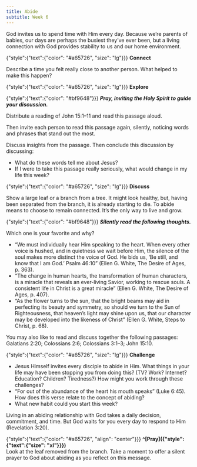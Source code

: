 ```yaml
---
title: Abide
subtitle: Week 6
---
```


God invites us to spend time with Him every day. Because we’re parents of babies, our days are perhaps the busiest they’ve ever been, but a living connection with God provides stability to us and our home environment.

{"style":{"text":{"color": "#a65726", "size": "lg"}}}
**Connect**

Describe a time you felt really close to another person. What helped to make this happen?

{"style":{"text":{"color": "#a65726", "size": "lg"}}}
**Explore**

{"style":{"text":{"color": "#bf9648"}}}
_**Pray, inviting the Holy Spirit to guide your discussion.**_

Distribute a reading of John 15:1–11 and read this passage aloud.

Then invite each person to read this passage again, silently, noticing words and phrases that stand out the most.

Discuss insights from the passage. Then conclude this discussion by discussing:

- What do these words tell me about Jesus?
- If I were to take this passage really seriously, what would change in my life this week?

{"style":{"text":{"color": "#a65726", "size": "lg"}}}
**Discuss**

Show a large leaf or a branch from a tree. It might look healthy, but, having been separated from the branch, it is already starting to die. To abide means to choose to remain connected. It’s the only way to live and grow.

{"style":{"text":{"color": "#bf9648"}}}
_**Silently read the following thoughts.**_ 

Which one is your favorite and why?

- “We must individually hear Him speaking to the heart. When every other voice is hushed, and in quietness we wait before Him, the silence of the soul makes more distinct the voice of God. He bids us, ‘Be still, and know that I am God.’ Psalm 46:10” (Ellen G. White, The Desire of Ages, p. 363).
- “The change in human hearts, the transformation of human characters, is a miracle that reveals an ever-living Savior, working to rescue souls. A consistent life in Christ is a great miracle” (Ellen G. White, The Desire of Ages, p. 407).
- “As the flower turns to the sun, that the bright beams may aid in perfecting its beauty and symmetry, so should we turn to the Sun of Righteousness, that heaven’s light may shine upon us, that our character may be developed into the likeness of Christ” (Ellen G. White, Steps to Christ, p. 68).

You may also like to read and discuss together the following passages: Galatians 2:20; Colossians 2:6; Colossians 3:1–3; John 15:10.

{"style":{"text":{"color": "#a65726", "size": "lg"}}}
**Challenge**

- Jesus Himself invites every disciple to abide in Him. What things in your life may have been stopping you from doing this? (TV? Work? Internet? Education? Children? Tiredness?) How might you work through these challenges?
- “For out of the abundance of the heart his mouth speaks” (Luke 6:45). How does this verse relate to the concept of abiding?
- What new habit could you start this week?

Living in an abiding relationship with God takes a daily decision, commitment, and time. But God waits for you every day to respond to Him (Revelation 3:20).

{"style":{"text":{"color": "#a65726", "align": "center"}}}
**^[Pray]({"style":{"text":{"size": "xl"}}})**\
Look at the leaf removed from the branch. Take a moment to offer a silent prayer to God about abiding as you reflect on this message.